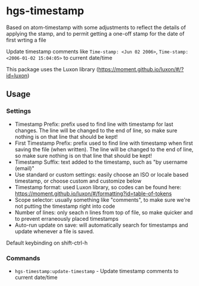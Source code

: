 # hgs-timestamp

Based on atom-timestamp with some adjustments to reflect the details
of applying the stamp, and to permit getting a one-off stamp for the
date of first wrting a file

Update timestamp comments like `Time-stamp: <Jun 02 2006>`, `Time-stamp: <2006-01-02 15:04:05>` to current date/time

This package uses the Luxon library (https://moment.github.io/luxon/#/?id=luxon)

## Usage

### Settings

* Timestamp Prefix: prefix used to find line with timestamp for last changes. The line will be changed to the end of line, so make sure nothing is on that line that should be kept! 
* First Timestamp Prefix: prefix used to find line with timestamp when first saving the file (when written). The line will be changed to the end of line, so make sure nothing is on that line that should be kept! 
* Timestamp Suffix: text added to the timestamp, such as "by username (email)"
* Use standard or custom settings: easily choose an ISO or locale based timestamp, or choose custom and customize below
* Timestamp format: used Luxon library, so codes can be found here: https://moment.github.io/luxon/#/formatting?id=table-of-tokens
* Scope selector: usually something like "comments", to make sure we're not putting the timestamp right into code
* Number of lines: only seach n lines from top of file, so make quicker and to prevent erraneously placed timestamps
* Auto-run update on save: will automatically search for timestamps and update whenever a file is saved.

Default keybinding on shift-ctrl-h

### Commands

* `hgs-timestamp:update-timestamp` - Update timestamp comments to current date/time
